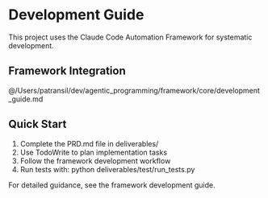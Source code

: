 # Development Guide

This project uses the Claude Code Automation Framework for systematic development.

## Framework Integration
@/Users/patransil/dev/agentic_programming/framework/core/development_guide.md

## Quick Start
1. Complete the PRD.md file in deliverables/
2. Use TodoWrite to plan implementation tasks
3. Follow the framework development workflow
4. Run tests with: python deliverables/test/run_tests.py

For detailed guidance, see the framework development guide.
